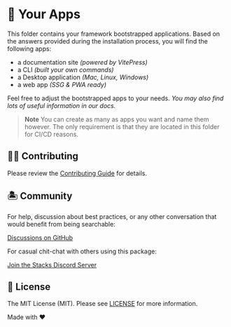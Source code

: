 # 🤖 Your Apps

This folder contains your framework bootstrapped applications. Based on the answers provided during the installation process, you will find the following apps:

- a documentation site _(powered by VitePress)_
- a CLI _(built your own commands)_
- a Desktop application _(Mac, Linux, Windows)_
- a web app _(SSG & PWA ready)_

Feel free to adjust the bootstrapped apps to your needs. _You may also find lots of useful information in our docs._

> **Note**
> You can create as many as apps you want and name them however. The only requirement is that they are located in this folder for CI/CD reasons.

## 💪🏼 Contributing

Please review the [Contributing Guide](https://github.com/stacksjs/contributing) for details.

## 🏝 Community

For help, discussion about best practices, or any other conversation that would benefit from being searchable:

[Discussions on GitHub](https://github.com/stacksjs/stacks/discussions)

For casual chit-chat with others using this package:

[Join the Stacks Discord Server](https://discord.ow3.org)

## 📄 License

The MIT License (MIT). Please see [LICENSE](../LICENSE.md) for more information.

Made with ❤️
